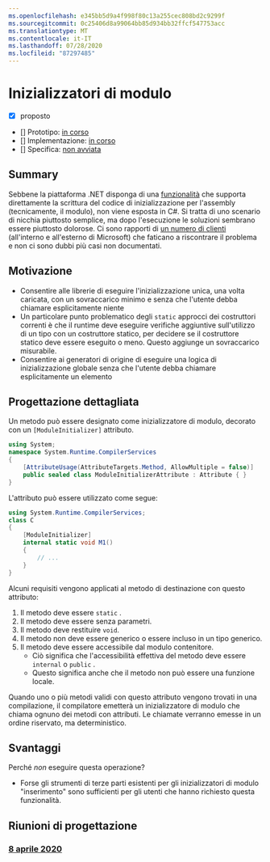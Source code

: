 ```yaml
---
ms.openlocfilehash: e345bb5d9a4f998f80c13a255cec808bd2c9299f
ms.sourcegitcommit: 0c25406d8a99064bb85d934bb32ffcf547753acc
ms.translationtype: MT
ms.contentlocale: it-IT
ms.lasthandoff: 07/28/2020
ms.locfileid: "87297485"
---
```

# <a name="module-initializers"></a>Inizializzatori di modulo

* [x] proposto
* [] Prototipo: [in corso](https://github.com/jnm2/roslyn/tree/module_initializer)
* [] Implementazione: [in corso](https://github.com/dotnet/roslyn/tree/features/module-initializers)
* [] Specifica: [non avviata]()

## <a name="summary"></a>Summary
[summary]: #summary

Sebbene la piattaforma .NET disponga di una [funzionalità](https://github.com/dotnet/runtime/blob/master/docs/design/specs/Ecma-335-Augments.md#module-initializer) che supporta direttamente la scrittura del codice di inizializzazione per l'assembly (tecnicamente, il modulo), non viene esposta in C#.  Si tratta di uno scenario di nicchia piuttosto semplice, ma dopo l'esecuzione le soluzioni sembrano essere piuttosto dolorose.  Ci sono rapporti di [un numero di clienti](https://www.google.com/search?q=.net+module+constructor+c%23&oq=.net+module+constructor) (all'interno e all'esterno di Microsoft) che faticano a riscontrare il problema e non ci sono dubbi più casi non documentati.

## <a name="motivation"></a>Motivazione
[motivation]: #motivation

- Consentire alle librerie di eseguire l'inizializzazione unica, una volta caricata, con un sovraccarico minimo e senza che l'utente debba chiamare esplicitamente niente
- Un particolare punto problematico degli `static` approcci dei costruttori correnti è che il runtime deve eseguire verifiche aggiuntive sull'utilizzo di un tipo con un costruttore statico, per decidere se il costruttore statico deve essere eseguito o meno. Questo aggiunge un sovraccarico misurabile.
- Consentire ai generatori di origine di eseguire una logica di inizializzazione globale senza che l'utente debba chiamare esplicitamente un elemento

## <a name="detailed-design"></a>Progettazione dettagliata
[design]: #detailed-design

Un metodo può essere designato come inizializzatore di modulo, decorato con un `[ModuleInitializer]` attributo.

```cs
using System;
namespace System.Runtime.CompilerServices
{
    [AttributeUsage(AttributeTargets.Method, AllowMultiple = false)]
    public sealed class ModuleInitializerAttribute : Attribute { }
}
```

L'attributo può essere utilizzato come segue:

```cs
using System.Runtime.CompilerServices;
class C
{
    [ModuleInitializer]
    internal static void M1()
    {
        // ...
    }
}
```

Alcuni requisiti vengono applicati al metodo di destinazione con questo attributo:
1. Il metodo deve essere `static` .
1. Il metodo deve essere senza parametri.
1. Il metodo deve restituire `void`.
1. Il metodo non deve essere generico o essere incluso in un tipo generico.
1. Il metodo deve essere accessibile dal modulo contenitore.
    - Ciò significa che l'accessibilità effettiva del metodo deve essere `internal` o `public` .
    - Questo significa anche che il metodo non può essere una funzione locale.
    
Quando uno o più metodi validi con questo attributo vengono trovati in una compilazione, il compilatore emetterà un inizializzatore di modulo che chiama ognuno dei metodi con attributi. Le chiamate verranno emesse in un ordine riservato, ma deterministico.

## <a name="drawbacks"></a>Svantaggi
[drawbacks]: #drawbacks

Perché *non* eseguire questa operazione?

- Forse gli strumenti di terze parti esistenti per gli inizializzatori di modulo "inserimento" sono sufficienti per gli utenti che hanno richiesto questa funzionalità.

## <a name="design-meetings"></a>Riunioni di progettazione

### <a name="april-8th-2020"></a>[8 aprile 2020](/meetings/2020/LDM-2020-04-08.md#module-initializers)
